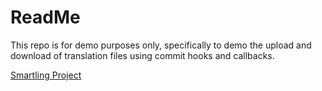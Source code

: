 ReadMe
====

This repo is for demo purposes only, specifically to demo the upload and download of translation files using commit hooks and callbacks.

[Smartling Project](https://dashboard.smartling.com/translations/dashboard.htm?uid=8999a0e9c)
